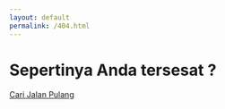 ```yaml
---
layout: default
permalink: /404.html
---
```


<link rel="stylesheet" href="{{ "/assets/404.css" | relative_url }}">

<div class="text-center row">
	<i class="ion-sad-outline notfound__icon"></i>
	<h1 class="notfound__title">
		<strong>Sepertinya Anda tersesat ?</strong>
	</h1>
</div>


<div class="text-center row">
	<a href='{{site.url}}' class="notfound__btn">Cari Jalan Pulang</a>
</div>
